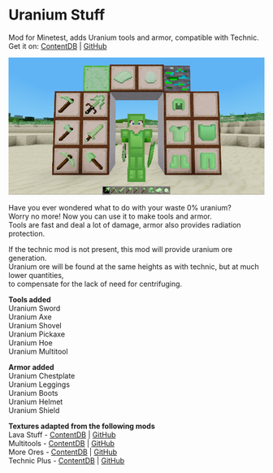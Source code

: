 # Uranium Stuff
Mod for Minetest, adds Uranium tools and armor, compatible with Technic.  
Get it on: [ContentDB](https://content.minetest.net/packages/Epoxum/uraniumstuff/) | [GitHub](https://github.com/cermak-petr/uraniumstuff)

![Screenshot](screenshot.png "Screenshot")

Have you ever wondered what to do with your waste 0% uranium?  
Worry no more! Now you can use it to make tools and armor.  
Tools are fast and deal a lot of damage, armor also provides radiation protection.  

If the technic mod is not present, this mod will provide uranium ore generation.  
Uranium ore will be found at the same heights as with technic, but at much lower quantities,  
to compensate for the lack of need for centrifuging.  

__Tools added__  
Uranium Sword  
Uranium Axe  
Uranium Shovel  
Uranium Pickaxe  
Uranium Hoe  
Uranium Multitool  
    
__Armor added__  
Uranium Chestplate  
Uranium Leggings  
Uranium Boots  
Uranium Helmet  
Uranium Shield  


__Textures adapted from the following mods__  
Lava Stuff - [ContentDB](https://content.minetest.net/packages/Lone_Wolf/lavastuff/) | [GitHub](https://github.com/minetest-mods/lavastuff)  
Multitools - [ContentDB](https://content.minetest.net/packages/ChimneySwift/multitools/) | [GitHub](https://github.com/ChimneySwift/multitools)  
More Ores - [ContentDB](https://content.minetest.net/packages/Calinou/moreores/) | [GitHub](https://github.com/minetest-mods/moreores)  
Technic Plus - [ContentDB](https://content.minetest.net/packages/mt-mods/technic_plus/) | [GitHub](https://github.com/mt-mods/technic)  
